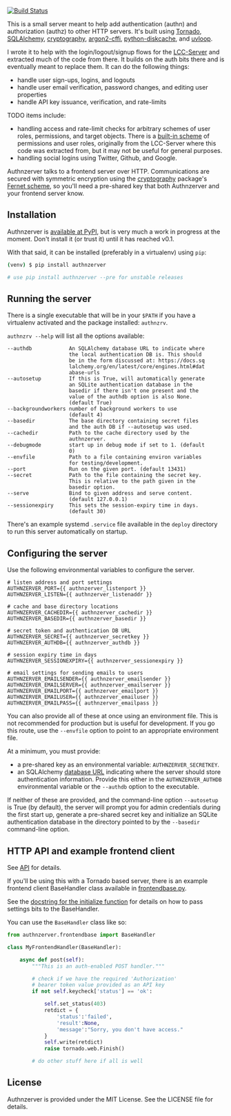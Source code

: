 [![Build Status](https://ci.wbhatti.org/buildStatus/icon?job=authnzerver)](https://ci.wbhatti.org/job/authnzerver)

This is a small server meant to help add authentication (authn) and
authorization (authz) to other HTTP servers. It's built using
[Tornado](http://www.tornadoweb.org), [SQLAlchemy](https://www.sqlalchemy.org/),
[cryptography](https://cryptography.io),
[argon2-cffi](https://argon2-cffi.readthedocs.io/en/stable/),
[python-diskcache](http://www.grantjenks.com/docs/diskcache/), and
[uvloop](https://github.com/MagicStack/uvloop).

I wrote it to help with the login/logout/signup flows for the
[LCC-Server](https://github.com/waqasbhatti/lcc-server) and extracted much of
the code from there. It builds on the auth bits there and is eventually meant to
replace them. It can do the following things:

- handle user sign-ups, logins, and logouts
- handle user email verification, password changes, and editing user properties
- handle API key issuance, verification, and rate-limits

TODO items include:

- handling access and rate-limit checks for arbitrary schemes of user roles,
  permissions, and target objects. There is a [built-in
  scheme](https://github.com/waqasbhatti/authnzerver/blob/29d382099e8d9d5645bc3faec256d6a6f802247b/authnzerver/permissions.py#L17)
  of permissions and user roles, originally from the LCC-Server where this code
  was extracted from, but it may not be useful for general purposes.
- handling social logins using Twitter, Github, and Google.

Authnzerver talks to a frontend server over HTTP. Communications are secured
with symmetric encryption using the [cryptography](https://cryptography.io)
package's [Fernet scheme](https://cryptography.io/en/latest/fernet/), so you'll
need a pre-shared key that both Authnzerver and your frontend server know.


## Installation

Authnzerver is [available at PyPI](https://pypi.org/project/authnzerver/), but
is very much a work in progress at the moment. Don't install it (or trust it)
until it has reached v0.1.

With that said, it can be installed (preferably in a virtualenv) using `pip`:

```bash
(venv) $ pip install authnzerver

# use pip install authnzerver --pre for unstable releases
```


## Running the server

There is a single executable that will be in your `$PATH` if you have a
virtualenv activated and the package installed: `authnzrv`.

`authnzrv --help` will list all the options available:

```
--authdb            An SQLAlchemy database URL to indicate where
                    the local authentication DB is. This should
                    be in the form discussed at: https://docs.sq
                    lalchemy.org/en/latest/core/engines.html#dat
                    abase-urls
--autosetup         If this is True, will automatically generate
                    an SQLite authentication database in the
                    basedir if there isn't one present and the
                    value of the authdb option is also None.
                    (default True)
--backgroundworkers number of background workers to use
                    (default 4)
--basedir           The base directory containing secret files
                    and the auth DB if --autosetup was used.
--cachedir          Path to the cache directory used by the
                    authnzerver.
--debugmode         start up in debug mode if set to 1. (default
                    0)
--envfile           Path to a file containing environ variables
                    for testing/development.
--port              Run on the given port. (default 13431)
--secret            Path to the file containing the secret key.
                    This is relative to the path given in the
                    basedir option.
--serve             Bind to given address and serve content.
                    (default 127.0.0.1)
--sessionexpiry     This sets the session-expiry time in days.
                    (default 30)
```

There's an example systemd `.service` file available in the `deploy` directory
to run this server automatically on startup.


## Configuring the server

Use the following environmental variables to configure the server.

```
# listen address and port settings
AUTHNZERVER_PORT={{ authnzerver_listenport }}
AUTHNZERVER_LISTEN={{ authnzerver_listenaddr }}

# cache and base directory locations
AUTHNZERVER_CACHEDIR={{ authnzerver_cachedir }}
AUTHNZERVER_BASEDIR={{ authnzerver_basedir }}

# secret token and authentication DB URL
AUTHNZERVER_SECRET={{ authnzerver_secretkey }}
AUTHNZERVER_AUTHDB={{ authnzerver_authdb }}

# session expiry time in days
AUTHNZERVER_SESSIONEXPIRY={{ authnzerver_sessionexpiry }}

# email settings for sending emails to users
AUTHNZERVER_EMAILSENDER={{ authnzerver_emailsender }}
AUTHNZERVER_EMAILSERVER={{ authnzerver_emailserver }}
AUTHNZERVER_EMAILPORT={{ authnzerver_emailport }}
AUTHNZERVER_EMAILUSER={{ authnzerver_emailuser }}
AUTHNZERVER_EMAILPASS={{ authnzerver_emailpass }}
```

You can also provide all of these at once using an environment file. This is not
recommended for production but is useful for development. If you go this route,
use the `--envfile` option to point to an appropriate environment file.

At a minimum, you must provide:

- a pre-shared key as an environmental variable: `AUTHNZERVER_SECRETKEY`.
- an SQLAlchemy [database
  URL](https://docs.sqlalchemy.org/en/latest/core/engines.html#database-urls)
  indicating where the server should store authentication information. Provide
  this either in the `AUTHNZERVER_AUTHDB` environmental variable or the
  `--authdb` option to the executable.

If neither of these are provided, and the command-line option `--autosetup` is
True (by default), the server will prompt you for admin credentials during the
first start up, generate a pre-shared secret key and initialize an SQLite
authentication database in the directory pointed to by the `--basedir`
command-line option.


## HTTP API and example frontend client

See [API](https://github.com/waqasbhatti/authnzerver/blob/master/API.md) for
details.

If you'll be using this with a Tornado based server, there is an example
frontend client BaseHandler class available in
[frontendbase.py](https://github.com/waqasbhatti/authnzerver/blob/master/authnzerver/frontendbase.py).

See the [docstring for the initialize function](https://github.com/waqasbhatti/authnzerver/blob/518a9d396910feaa9dae5c8eb31330b186919c9e/authnzerver/frontendbase.py#L155) for details on how to pass
settings bits to the BaseHandler.

You can use the `BaseHandler` class like so:

```python
from authnzerver.frontendbase import BaseHandler

class MyFrontendHandler(BaseHandler):

    async def post(self):
        """This is an auth-enabled POST handler."""

        # check if we have the required 'Authorization'
        # bearer token value provided as an API key
        if not self.keycheck['status'] == 'ok':

            self.set_status(403)
            retdict = {
                'status':'failed',
                'result':None,
                'message':"Sorry, you don't have access."
            }
            self.write(retdict)
            raise tornado.web.Finish()

        # do other stuff here if all is well
```


## License

Authnzerver is provided under the MIT License. See the LICENSE file for details.

